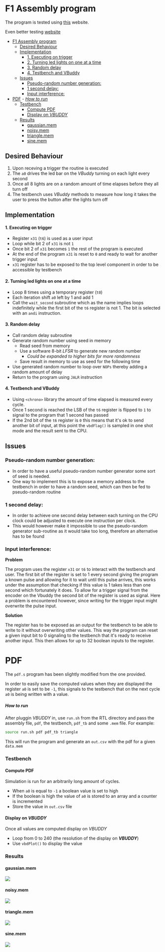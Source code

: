 # F1 Assembly program

The program is tested using [this](https://www.cs.cornell.edu/courses/cs3410/2019sp/riscv/interpreter/#) website.

Even better testing [website](https://venus.kvakil.me/)

- [F1 Assembly program](#f1-assembly-program)
  - [Desired Behaviour](#desired-behaviour)
  - [Implementation](#implementation)
      - [1. Executing on trigger](#1-executing-on-trigger)
      - [2. Turning led lights on one at a time](#2-turning-led-lights-on-one-at-a-time)
      - [3. Random delay](#3-random-delay)
      - [4. Testbench and VBuddy](#4-testbench-and-vbuddy)
  - [Issues](#issues)
    - [Pseudo-random number generation:](#pseudo-random-number-generation)
    - [1 second delay:](#1-second-delay)
    - [Input interference:](#input-interference)
- [PDF](#pdf)
        - [*How to run*](#how-to-run)
    - [Testbench](#testbench)
      - [Compute PDF](#compute-pdf)
      - [Display on *VBUDDY*](#display-on-vbuddy)
    - [Results](#results)
      - [gaussian.mem](#gaussianmem)
      - [noisy.mem](#noisymem)
      - [triangle.mem](#trianglemem)
      - [sine.mem](#sinemem)


## Desired Behaviour

1. Upon receving a trigger the routine is executed
2. The `a0` drives the led bar on the *VBuddy* turning on each light every second
3. Once all 8 lights are on a random amount of time elapses before they all turn off
4. The testbench uses *VBuddy* methods to measure how long it takes the user to press the button after the lights turn off

## Implementation

#### 1. Executing on trigger

- Register `x31` (`t6`) is used as a user input 
- Loop while bit 2 of `x31` is not `1`
- Once bit 2 of `x31` becomes `1` the rest of the program is executed
- At the end of the program `x31` is reset to `0` and ready to wait for another trigger input
- `x31` register has to be exposed to the top level component in order to be accessible by testbench

#### 2. Turning led lights on one at a time

- Loop 8 times using a temporary register (`t0`) 
- Each iteration shift `a0` left by 1 and add 1
- Call the `wait_second` subroutine which as the name implies loops indefinitely while the first bit of the `t6` register is not 1. The bit is selected with an `andi` instruction.

#### 3. Random delay

- Call random delay subroutine 
- Generate random number using seed in memory
  - Read seed from memory
  - Use a software 8-bit *LFSR* to generate new random number 
    - *Could be expanded to higher bits for more randomness*
  - Save result in memory to use as seed for the following time
- Use generated random number to loop over `NOPs` thereby adding a random amount of delay
- Return to the program using `JALR` instruction

#### 4. Testbench and VBuddy

- Using `<chrono>` library the amount of time elapsed is measured every cycle.
- Once 1 second is reached the LSB of the `t6` register is flipped to `1` to signal to the program that 1 second has passed
- If the 2nd bit of the `t6` register is `0` this means that it's ok to send another bit of input, at this point the `vbdFlag()` is sampled in one shot mode and the result sent to the CPU.

## Issues

### Pseudo-random number generation:
- In order to have a useful pseudo-random number generator some sort of seed is needed. 
- One way to implement this is to expose a memory address to the testbench in order to have a random seed, which can then be fed to pseudo-random routine
### 1 second delay:
- In order to achieve one second delay between each turning on the CPU clock could be adjusted to execute one instruction per clock.
- This would however make it impossible to use the pseudo-random generator sub-routine as it would take too long, therefore an alternative has to be found

### Input interference:

**Problem**

The program uses the register `x31` or `t6` to interact with the testbench and user. The first bit of the register is set to 1 every second giving the program a known pulse and allowing for it to wait until this pulse arrives, this works under the assumption that checking if this value is 1 takes less than one second which fortunately it does. 
To allow for a trigger signal from the encoder on the Vbuddy the second bit of the register is used as signal. Here a problem is encountered however, since writing for the trigger input might overwrite the pulse input.

**Solution**

The register has to be exposed as an output for the testbench to be able to write to it without overwriting other values. This way the program can reset a given input bit to 0 signaling to the testbench that it's ready to receive another input. This then allows for up to 32 boolean inputs to the register. 


# PDF

The `pdf.s` program has been slightly modified from the one provided.

In order to easily save the computed values when they are displayed the register `a0` is set to be `-1`, this signals to the testbench that on the next cycle `a0` is being written with a value. 

##### *How to run*

After pluggin *VBUDDY* in, use `run.sh` from the RTL directory and pass the assembly file, `pdf`, the testbench, `pdf_tb` and some `.mem` file. For example:

```bash
source run.sh pdf pdf_tb triangle
```

This will run the program and generate an `out.csv` with the pdf for a given `data.mem`

### Testbench

#### Compute PDF

Simulation is run for an arbitrarily long amount of cycles.

- When `a0` is equal to `-1` a boolean value is set to high
- If the boolean is high the value of `a0` is stored to an array and a counter is incremented
- Store the value in `out.csv` file

#### Display on *VBUDDY*  

Once all values are computed display on *VBUDDY*

- Loop from 0 to 240 (the resolution of the display on ***VBUDDY***)
- Use `vbdPlot()` to display the value

### Results

#### gaussian.mem

![](./images/gaussian_graph.png) 

#### noisy.mem

![](./images/noise_graph.png)

#### triangle.mem

![](./images/triangle_graph.png)

#### sine.mem

![](./images/sine_graph.png)
